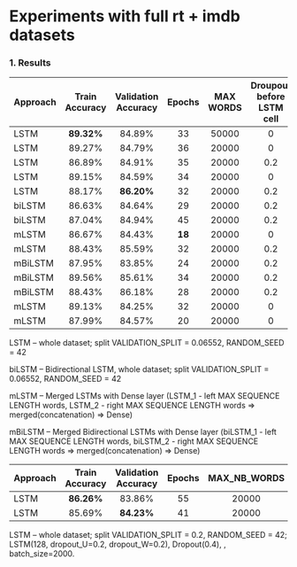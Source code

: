# Experiments with full rt + imdb datasets

### 1. Results

| Approach| Train Accuracy| Validation Accuracy|Epochs|MAX WORDS|Droupout before LSTM cell|Droupout after LSTM|MAX SEQUENCE LENGTH|dropout_U|dropout_W|LSTM_1 output|LSTM_2 output|Dense|Droupout before Dense|
|--------|:------:|:------:|:----:|:-----:|:---:|:---:|:----:|:---:|:----:|:----:|:----:|:----:|:----:|
| LSTM   |**89.32%**|84.89%| 33   |50000  |0    |0.3  | 50   |0.2  |0.2   |128   |-     |-     |-     |
| LSTM   | 89.27% | 84.79% | 36   |20000  |0    |0.3  | 50   |0.2  |0.2   |128   |-     |-     |-     |
| LSTM   | 86.89% | 84.91% | 35   |20000  |0.2  |0.3  | 50   |0.2  |0.2   |128   |-     |-     |-     |
| LSTM   | 89.15% | 84.59% | 34   |20000  |0    |0.4  | 50   |0.2  |0.2   |128   |-     |-     |-     |
| LSTM   | 88.17% |**86.20%**| 32 |20000  |0.2  |0.2  | 100  |0.2  |0.2   |128   |-     |-     |-     |
| biLSTM | 86.63% | 84.64% | 29   |20000  |0.2  |0.2  | 50   |0.1  |0.1   |128   |-     |-     |-     |
| biLSTM | 87.04% | 84.94% | 45   |20000  |0.2  |0.2  | 50   |0.2  |0.2   |128   |-     |-     |-     |
| mLSTM  | 86.67% | 84.43% |**18**|20000  |0    |0    | 50   |0.1  |0.1   |64    |64    |32    |0     |
| mLSTM  | 88.43% | 85.59% |32    |20000  |0.2  |0.2  | 50   |0.1  |0.1   |128   |128   |64    |0.2   |
| mBiLSTM| 87.95% | 83.85% |24    |20000  |0.2  |0.2  | 25   |0.1  |0.1   |128   |128   |64    |0.2   |
| mBiLSTM| 89.56% | 85.61% |34    |20000  |0.2  |0.2  | 50   |0.1  |0.1   |128   |128   |64    |0.2   |
| mBiLSTM| 88.43% | 86.18% |28    |20000  |0.2  |0.2  | 100  |0.1  |0.1   |128   |128   |64    |0.2   |
| mLSTM  | 89.13% | 84.25% |32    |20000  |0    |0    | 50   |0.1  |0.1   |32    |64    |32    |0     |
| mLSTM  | 87.99% | 84.57% |20    |20000  |0    |0    | 50   |0.1  |0.1   |32    |128   |32    |0     |


LSTM – whole dataset; split VALIDATION_SPLIT = 0.06552, RANDOM_SEED = 42

biLSTM – Bidirectional LSTM, whole dataset; split VALIDATION_SPLIT = 0.06552, RANDOM_SEED = 42

mLSTM – Merged LSTMs with Dense layer (LSTM_1 - left MAX SEQUENCE LENGTH words,  LSTM_2 - right MAX SEQUENCE LENGTH words => merged(concatenation) => Dense)

mBiLSTM – Merged Bidirectional LSTMs with Dense layer (biLSTM_1 - left MAX SEQUENCE LENGTH words,  biLSTM_2 - right MAX SEQUENCE LENGTH words => merged(concatenation) => Dense)

| Approach| Train Accuracy|Validation Accuracy|Epochs|MAX_NB_WORDS|MAX_SEQUENCE_LENGTH|
| ------- |:-------------:| :----------------:|:----:|:----------:|:-----------------:|
| LSTM    | **86.26%**    | 83.86%            | 55   |20000       | 50                |
| LSTM    | 85.69%        | **84.23%**        | 41   |20000       | 100               |



LSTM – whole dataset; split VALIDATION_SPLIT = 0.2, RANDOM_SEED = 42; LSTM(128, dropout_U=0.2, dropout_W=0.2), Dropout(0.4), , batch_size=2000.

